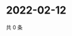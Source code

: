# 2022-02-12

共 0 条

<!-- BEGIN WEIBO -->
<!-- 最后更新时间 Sat Feb 12 2022 09:57:54 GMT+0800 (China Standard Time) -->

<!-- END WEIBO -->
